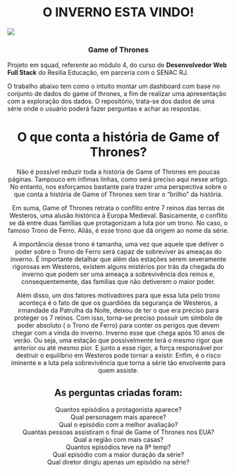 <h1 align="center"> O INVERNO ESTA VINDO!</h1>



 <img src="https://tm.ibxk.com.br/2017/10/06/06112625373029.jpg?ims=1200x675">

 
### <h3 align="center">Game of Thrones </h3>

Projeto em squad, referente ao módulo 4, do curso de <strong>Desenvolvedor Web Full Stack</strong> do Resilia Educação, em parceria com o SENAC RJ.

O trabalho abaixo tem como o intuito  montar um dashboard com base no conjunto de dados do game of thrones, a fim de realizar uma
apresentação com a exploração dos dados. O repositório, trata-se dos dados de uma série onde o usuário poderá fazer perguntas e achar as respostas. 





<div align="center">
  
 

<h1  align="center">O que conta a história de Game of Thrones?</h1>
<p align="center">Não é possível reduzir toda a história de Game of Thrones em poucas páginas. Tampouco em ínfimas linhas, como será preciso aqui nesse artigo. No entanto, nos esforçamos bastante para trazer uma perspectiva sobre o que conta a história de Game of Thrones sem tirar o “brilho” da história.

Em suma, Game of Thrones retrata o conflito entre 7 reinos das terras de Westeros, uma alusão histórica à Europa Medieval. Basicamente, o conflito se dá entre duas famílias que protagonizam a luta por um trono. No caso, o famoso Trono de Ferro. Aliás, é esse trono que dá origem ao nome da série.

A importância desse trono é tamanha, uma vez que aquele que detiver o poder sobre o Trono de Ferro será capaz de sobreviver às ameaças do inverno. É importante detalhar que além das estações serem severamente rigorosas em Westeros, existem alguns mistérios por trás da chegada do inverno que podem ser uma ameaça a sobrevivência dos reinos e, consequentemente, das famílias que não detiverem o maior poder.

Além disso, um dos fatores motivadores para que essa luta pelo trono aconteça é o fato de que os guardiões da segurança de Westeros, a irmandade da Patrulha da Noite, deixou de ter o que era preciso para proteger os 7 reinos. Com isso, torna-se preciso possuir um símbolo de poder absoluto ( o Trono de Ferro) para conter os perigos que devem chegar com a vinda do inverno. Inverno esse que chega após 10 anos de verão. Ou seja, uma estação que possivelmente terá o mesmo rigor que anterior ou até mesmo pior. E junto a esse rigor, a força responsável por destruir o equilíbrio em Westeros pode tornar a existir. Enfim, é o risco iminente e a luta pela sobrevivência que torna a série tão envolvente para quem assiste.</p>



<h2 align="center">As perguntas criadas foram:</h2>
<p align="center">
Quantos episódios a protagonista aparece? <br>
Qual personagem mais aparece? <br>
Qual o episódio com a melhor avaliação? <br>
Quantas pessoas assistiram o final de Game of Thrones nos EUA? <br>
Qual a região com mais casas? <br>
Quantos episódios teve na 8ª temp?<br> 
Qual episódio com a maior duração da série? <br>
Qual diretor dirigiu apenas um episódio na série? <br>
  </p>




